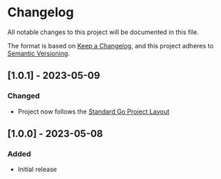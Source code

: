 # Changelog

All notable changes to this project will be documented in this file.

The format is based on [Keep a Changelog](https://keepachangelog.com/en/1.1.0/),
and this project adheres to [Semantic Versioning](https://semver.org/spec/v2.0.0.html).

## [1.0.1] - 2023-05-09

### Changed

-   Project now follows the [Standard Go Project Layout](https://github.com/golang-standards/project-layout)

## [1.0.0] - 2023-05-08

### Added

-   Initial release
